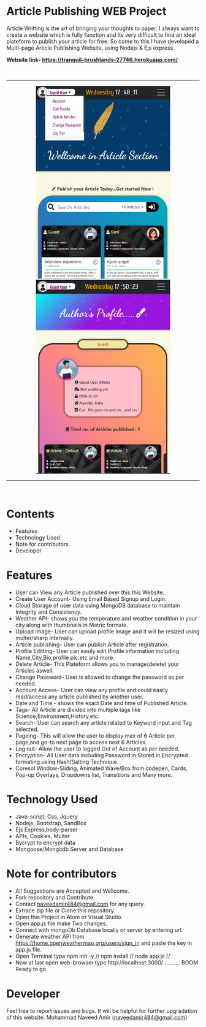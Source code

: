 # Article Publishing WEB Project

Article Writting is the art of bringing your thoughts to paper. I always want to create a
website which is fully function and Its very difficult to find an ideal plateform to 
publish your article for free. So come to this I have developed a Multi-page Article Publishing Website, using Nodejs & Ejs express.

**Website link-  https://tranquil-brushlands-27746.herokuapp.com/**

 <br>
 <hr></hr>
  <p align="center"><img src="images/2.png" width="350" ><img src="images/5.png" width="350" ></p>
  <hr></hr>
 <br>

# Contents

* Features
* Technology Used
* Note for contributors
* Developer



  
# Features

* User can View any Article published over this this Website.
* Create User Account- Using Email Based Signup and Login.
* Cloud Storage of user data using MongoDB database to maintain Integrity and Consistency.
* Weather API- shows you the temperature and weather condition in your city along with thumbnails in Metric formate.
* Upload Image- User can upload profile image and it will be resized using multer/sharp internally.
* Article publishing- User can publish Article after registration.
* Profile Editting- User can easily edit Profile information including Name,City,Bio,profile pic.etc and more.
* Delete Article- This Plateform allows you to manage(delete) your Articles aswell.
* Change Password- User is allowed to change the password as per needed.
* Account Access- User can view any profile and could easily read/access any article published by another user.
* Date and Time - shows the exact Date and time of Published Article.
* Tags- All Article are divided into multiple tags like Science,Environment,History,etc. 
* Search- User can search any article related to Keyword input and Tag selected.
* Pageing- This will allow the user to display max of 6 Article per page,and go-to next page to access next 6 Articles.
* Log out- Allow the user to logged Out of Account as per needed.
* Encryption- All User data including Password in Stored in Encrypted formating using Hash/Salting Technique.
* Coresol Window-Sliding, Animated Wave/Box from codepen, Cards, Pop-up Overlays, Dropdowns list, Transitions and Many more.

# Technology Used

* Java-script, Css, Jquery
* Nodejs, Bootstrap, SandBox
* Ejs Express,body-parser
* APIs, Cookies, Multer
* Bycrypt to encrypt data
* Mongoose/Mongodb Server and Database

# Note for contributors

* All Suggestions are Accepted and Wellcome.
* Fork repository and Contribute.
* Contact naveedamir484@gmail.com for any query.
* Extrace zip file or Clone this repository.
* Open this Project in Atom or Visual Studio.
* Open app.js file make Two changes.
* Connect with mongoDb Database locally or server by entering url.
* Generate weather API from  <a> https://home.openweathermap.org/users/sign_in </a> and paste the key in app.js file.
* Open Terminal type npm init -y // npm install // node app.js // 
* Now at last open web-browser type http://localhost:3000/ .......... BOOM Ready to go

# Developer
Feel free to report issues and bugs. It will be helpful for further upgradation of this website.
Mohammad Naveed Amir
(naveedamir484@gmail.com)




